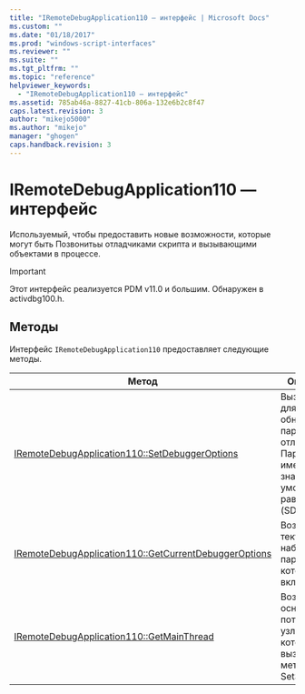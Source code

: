 ```yaml
---
title: "IRemoteDebugApplication110 — интерфейс | Microsoft Docs"
ms.custom: ""
ms.date: "01/18/2017"
ms.prod: "windows-script-interfaces"
ms.reviewer: ""
ms.suite: ""
ms.tgt_pltfrm: ""
ms.topic: "reference"
helpviewer_keywords: 
  - "IRemoteDebugApplication110 — интерфейс"
ms.assetid: 785ab46a-8827-41cb-806a-132e6b2c8f47
caps.latest.revision: 3
author: "mikejo5000"
ms.author: "mikejo"
manager: "ghogen"
caps.handback.revision: 3
---
```

# IRemoteDebugApplication110 — интерфейс
Используемый, чтобы предоставить новые возможности, которые могут быть Позвонитьы отладчиками скрипта и вызывающими объектами в процессе.  
  
> [!IMPORTANT]
>  Этот интерфейс реализуется PDM v11.0 и большим.  Обнаружен в activdbg100.h.  
  
## Методы  
 Интерфейс `IRemoteDebugApplication110` предоставляет следующие методы.  
  
|Метод|Описание|  
|-----------|--------------|  
|[IRemoteDebugApplication110::SetDebuggerOptions](../../winscript/reference/iremotedebugapplication110-setdebuggeroptions.md)|Вызываемый для обновления параметров отладчика.  Параметры имеют значение по умолчанию равно 0 \(SDO\_NONE\).|  
|[IRemoteDebugApplication110::GetCurrentDebuggerOptions](../../winscript/reference/iremotedebugapplication110-getcurrentdebuggeroptions.md)|Возвращает текущий набор параметров, которые включены.|  
|[IRemoteDebugApplication110::GetMainThread](../../winscript/reference/iremotedebugapplication110-getmainthread.md)|Возвращает основной поток для узлов, которые вызывают метод SetSite.|